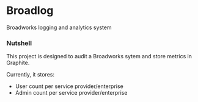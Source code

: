 # Broadlog
Broadworks logging and analytics system

### Nutshell

This project is designed to audit a Broadworks sytem and store metrics in Graphite.

Currently, it stores:

* User count per service provider/enterprise
* Admin count per service provider/enterprise